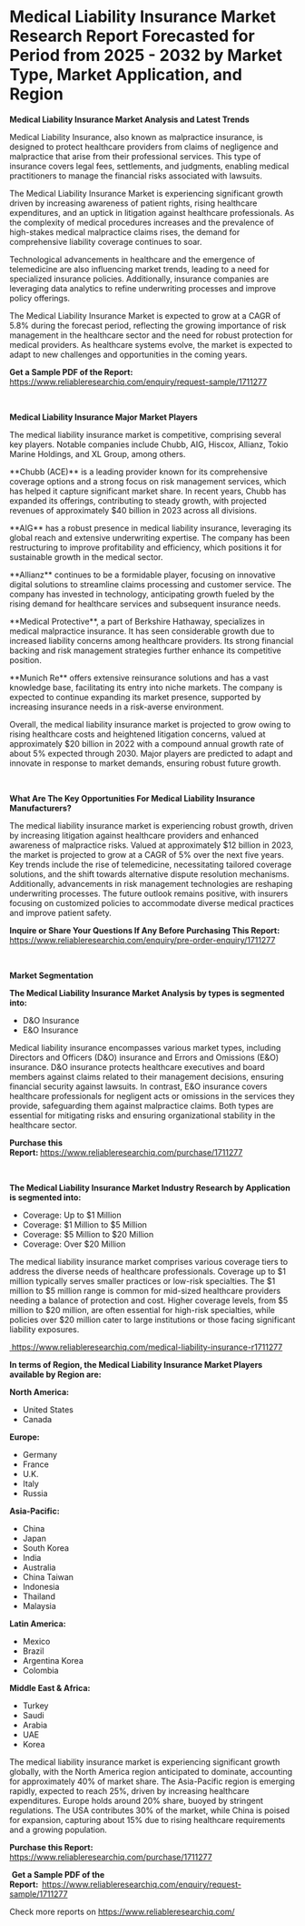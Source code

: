 <p><h1>Medical Liability Insurance Market Research Report Forecasted for Period from 2025 -  2032 by Market Type, Market Application, and Region</h1></p><p><strong>Medical Liability Insurance Market Analysis and Latest Trends</strong></p>
<p><p>Medical Liability Insurance, also known as malpractice insurance, is designed to protect healthcare providers from claims of negligence and malpractice that arise from their professional services. This type of insurance covers legal fees, settlements, and judgments, enabling medical practitioners to manage the financial risks associated with lawsuits.</p><p>The Medical Liability Insurance Market is experiencing significant growth driven by increasing awareness of patient rights, rising healthcare expenditures, and an uptick in litigation against healthcare professionals. As the complexity of medical procedures increases and the prevalence of high-stakes medical malpractice claims rises, the demand for comprehensive liability coverage continues to soar.</p><p>Technological advancements in healthcare and the emergence of telemedicine are also influencing market trends, leading to a need for specialized insurance policies. Additionally, insurance companies are leveraging data analytics to refine underwriting processes and improve policy offerings. </p><p>The Medical Liability Insurance Market is expected to grow at a CAGR of 5.8% during the forecast period, reflecting the growing importance of risk management in the healthcare sector and the need for robust protection for medical providers. As healthcare systems evolve, the market is expected to adapt to new challenges and opportunities in the coming years.</p></p>
<p><strong>Get a Sample PDF of the Report:&nbsp;</strong> <a href="https://www.reliableresearchiq.com/enquiry/request-sample/1711277?utm_campaign=1123&utm_medium=2&utm_source=Github&utm_content=ia&utm_term=10012025&utm_id=medical-liability-insurance">https://www.reliableresearchiq.com/enquiry/request-sample/1711277</a></p>
<p>&nbsp;</p>
<p><strong>Medical Liability Insurance Major Market Players</strong></p>
<p><p>The medical liability insurance market is competitive, comprising several key players. Notable companies include Chubb, AIG, Hiscox, Allianz, Tokio Marine Holdings, and XL Group, among others. </p><p>**Chubb (ACE)** is a leading provider known for its comprehensive coverage options and a strong focus on risk management services, which has helped it capture significant market share. In recent years, Chubb has expanded its offerings, contributing to steady growth, with projected revenues of approximately $40 billion in 2023 across all divisions.</p><p>**AIG** has a robust presence in medical liability insurance, leveraging its global reach and extensive underwriting expertise. The company has been restructuring to improve profitability and efficiency, which positions it for sustainable growth in the medical sector.</p><p>**Allianz** continues to be a formidable player, focusing on innovative digital solutions to streamline claims processing and customer service. The company has invested in technology, anticipating growth fueled by the rising demand for healthcare services and subsequent insurance needs.</p><p>**Medical Protective**, a part of Berkshire Hathaway, specializes in medical malpractice insurance. It has seen considerable growth due to increased liability concerns among healthcare providers. Its strong financial backing and risk management strategies further enhance its competitive position.</p><p>**Munich Re** offers extensive reinsurance solutions and has a vast knowledge base, facilitating its entry into niche markets. The company is expected to continue expanding its market presence, supported by increasing insurance needs in a risk-averse environment.</p><p>Overall, the medical liability insurance market is projected to grow owing to rising healthcare costs and heightened litigation concerns, valued at approximately $20 billion in 2022 with a compound annual growth rate of about 5% expected through 2030. Major players are predicted to adapt and innovate in response to market demands, ensuring robust future growth.</p></p>
<p>&nbsp;</p>
<p><strong>What Are The Key Opportunities For Medical Liability Insurance Manufacturers?</strong></p>
<p><p>The medical liability insurance market is experiencing robust growth, driven by increasing litigation against healthcare providers and enhanced awareness of malpractice risks. Valued at approximately $12 billion in 2023, the market is projected to grow at a CAGR of 5% over the next five years. Key trends include the rise of telemedicine, necessitating tailored coverage solutions, and the shift towards alternative dispute resolution mechanisms. Additionally, advancements in risk management technologies are reshaping underwriting processes. The future outlook remains positive, with insurers focusing on customized policies to accommodate diverse medical practices and improve patient safety.</p></p>
<p><strong>Inquire or Share Your Questions If Any Before Purchasing This Report:</strong> <a href="https://www.reliableresearchiq.com/enquiry/pre-order-enquiry/1711277?utm_campaign=1123&utm_medium=2&utm_source=Github&utm_content=ia&utm_term=10012025&utm_id=medical-liability-insurance">https://www.reliableresearchiq.com/enquiry/pre-order-enquiry/1711277</a></p>
<p>&nbsp;</p>
<p><strong>Market Segmentation</strong></p>
<p><strong>The Medical Liability Insurance Market Analysis by types is segmented into:</strong></p>
<p><ul><li>D&O Insurance</li><li>E&O Insurance</li></ul></p>
<p><p>Medical liability insurance encompasses various market types, including Directors and Officers (D&O) insurance and Errors and Omissions (E&O) insurance. D&O insurance protects healthcare executives and board members against claims related to their management decisions, ensuring financial security against lawsuits. In contrast, E&O insurance covers healthcare professionals for negligent acts or omissions in the services they provide, safeguarding them against malpractice claims. Both types are essential for mitigating risks and ensuring organizational stability in the healthcare sector.</p></p>
<p><strong>Purchase this Report:&nbsp;</strong><a href="https://www.reliableresearchiq.com/purchase/1711277?utm_campaign=1123&utm_medium=2&utm_source=Github&utm_content=ia&utm_term=10012025&utm_id=medical-liability-insurance">https://www.reliableresearchiq.com/purchase/1711277</a></p>
<p>&nbsp;</p>
<p><strong>The Medical Liability Insurance Market Industry Research by Application is segmented into:</strong></p>
<p><ul><li>Coverage: Up to $1 Million</li><li>Coverage: $1 Million to $5 Million</li><li>Coverage: $5 Million to $20 Million</li><li>Coverage: Over $20 Million</li></ul></p>
<p><p>The medical liability insurance market comprises various coverage tiers to address the diverse needs of healthcare professionals. Coverage up to $1 million typically serves smaller practices or low-risk specialties. The $1 million to $5 million range is common for mid-sized healthcare providers needing a balance of protection and cost. Higher coverage levels, from $5 million to $20 million, are often essential for high-risk specialties, while policies over $20 million cater to large institutions or those facing significant liability exposures.</p></p>
<p><a href="https://www.reliableresearchiq.com/medical-liability-insurance-r1711277?utm_campaign=1123&utm_medium=2&utm_source=Github&utm_content=ia&utm_term=10012025&utm_id=medical-liability-insurance">&nbsp;https://www.reliableresearchiq.com/medical-liability-insurance-r1711277</a></p>
<p><strong>In terms of Region, the Medical Liability Insurance Market Players available by Region are:</strong></p>
<p>
    <p> <strong> North America: </strong>
        <ul>
            <li>United States</li>
            <li>Canada</li>
        </ul>
        </p> 
    <p> <strong> Europe: </strong>
        <ul>
            <li>Germany</li>
            <li>France</li>
            <li>U.K.</li>
            <li>Italy</li>
            <li>Russia</li>
        </ul>
        </p> 
    <p> <strong> Asia-Pacific: </strong>
        <ul>
            <li>China</li>
            <li>Japan</li>
            <li>South Korea</li>
            <li>India</li>
            <li>Australia</li>
            <li>China Taiwan</li>
            <li>Indonesia</li>
            <li>Thailand</li>
            <li>Malaysia</li>
        </ul>
        </p> 
    <p> <strong> Latin America: </strong>
        <ul>
            <li>Mexico</li>
            <li>Brazil</li>
            <li>Argentina Korea</li>
            <li>Colombia</li>
        </ul>
        </p> 
    <p> <strong> Middle East & Africa: </strong>
        <ul>
            <li>Turkey</li>
            <li>Saudi</li>
            <li>Arabia</li>
            <li>UAE</li>
            <li>Korea</li>
        </ul>
    </p>
    </p>
<p><p>The medical liability insurance market is experiencing significant growth globally, with the North America region anticipated to dominate, accounting for approximately 40% of market share. The Asia-Pacific region is emerging rapidly, expected to reach 25%, driven by increasing healthcare expenditures. Europe holds around 20% share, buoyed by stringent regulations. The USA contributes 30% of the market, while China is poised for expansion, capturing about 15% due to rising healthcare requirements and a growing population.</p></p>
<p><strong>Purchase this Report: </strong><a href="https://www.reliableresearchiq.com/purchase/1711277?utm_campaign=1123&utm_medium=2&utm_source=Github&utm_content=ia&utm_term=10012025&utm_id=medical-liability-insurance">https://www.reliableresearchiq.com/purchase/1711277</a></p>
<p>&nbsp;<strong>Get a Sample PDF of the Report:&nbsp;&nbsp;</strong><a href="https://www.reliableresearchiq.com/enquiry/request-sample/1711277?utm_campaign=1123&utm_medium=2&utm_source=Github&utm_content=ia&utm_term=10012025&utm_id=medical-liability-insurance">https://www.reliableresearchiq.com/enquiry/request-sample/1711277</a></p>
<p><strong></strong></p>
<p>Check more reports on <a href="https://www.reliableresearchiq.com/?utm_campaign=1123&utm_medium=2&utm_source=Github&utm_content=ia&utm_term=10012025&utm_id=medical-liability-insurance">https://www.reliableresearchiq.com/</a></p>